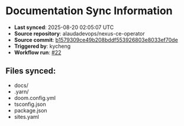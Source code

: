 # Documentation Sync Information

- **Last synced**: 2025-08-20 02:05:07 UTC
- **Source repository**: alaudadevops/nexus-ce-operator
- **Source commit**: [b1579309ce49b208bddf553926803e8033ef70de](https://github.com/alaudadevops/nexus-ce-operator/commit/b1579309ce49b208bddf553926803e8033ef70de)
- **Triggered by**: kycheng
- **Workflow run**: [#22](https://github.com/alaudadevops/nexus-ce-operator/actions/runs/17086516955)

## Files synced:
- docs/
- .yarn/
- doom.config.yml
- tsconfig.json
- package.json
- sites.yaml
